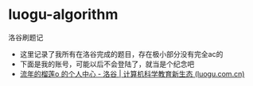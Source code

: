 # luogu-algorithm
洛谷刷题记



- 这里记录了我所有在洛谷完成的题目，存在极小部分没有完全ac的
- 下面是我的账号，可能以后不会登陆了，就当是个纪念吧 
- [流年的榴莲o 的个人中心 - 洛谷 | 计算机科学教育新生态 (luogu.com.cn)](https://www.luogu.com.cn/user/418923)